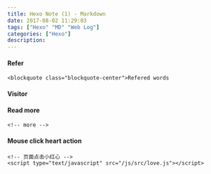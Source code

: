 ```yaml
---
title: Hexo Note (1) - Markdown
date: 2017-08-02 11:29:03
tags: ["Hexo" "MD" "Web Log"]
categories: ["Hexo"]
description:
---
```


#### Refer
```
<blockquote class="blockquote-center">Refered words
```
#### Visitor

<div class="ds-recent-visitors" data-num-items="39" data-avatar-size="40" id="ds-recent-visitors"></div>

<!-- more -->
#### Read more
```
<!-- more -->
```
#### Mouse click heart action

```
<!-- 页面点击小红心 -->
<script type="text/javascript" src="/js/src/love.js"></script>
```
